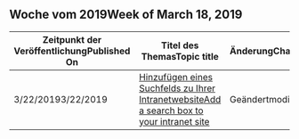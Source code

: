 <!-- This file is generated automatically each week. Changes made to this file will be overwritten.-->




## <a name="week-of-march-18-2019"></a><span data-ttu-id="03df5-101">Woche vom 2019</span><span class="sxs-lookup"><span data-stu-id="03df5-101">Week of March 18, 2019</span></span>


| <span data-ttu-id="03df5-102">Zeitpunkt der Veröffentlichung</span><span class="sxs-lookup"><span data-stu-id="03df5-102">Published On</span></span> |<span data-ttu-id="03df5-103">Titel des Themas</span><span class="sxs-lookup"><span data-stu-id="03df5-103">Topic title</span></span> | <span data-ttu-id="03df5-104">Änderung</span><span class="sxs-lookup"><span data-stu-id="03df5-104">Change</span></span> |
|------|------------|--------|
| <span data-ttu-id="03df5-105">3/22/2019</span><span class="sxs-lookup"><span data-stu-id="03df5-105">3/22/2019</span></span> | [<span data-ttu-id="03df5-106">Hinzufügen eines Suchfelds zu Ihrer Intranetwebsite</span><span class="sxs-lookup"><span data-stu-id="03df5-106">Add a search box to your intranet site</span></span>](/MicrosoftSearch/add-a-search-box-to-your-intranet-site) | <span data-ttu-id="03df5-107">Geändert</span><span class="sxs-lookup"><span data-stu-id="03df5-107">modified</span></span> |
